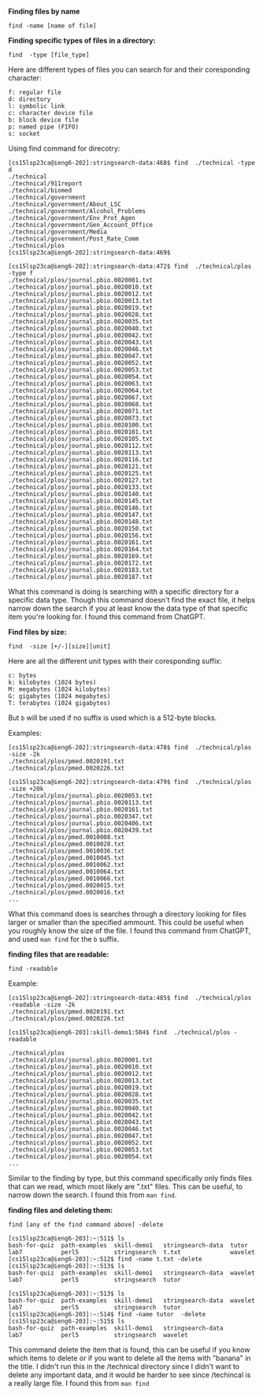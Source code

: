 **Finding files by name**
```
find -name [name of file]
```
**Finding specific types of files in a directory:**
``` 
find  -type [file_type] 
```
Here are different types of files you can search for and their coresponding character:
```
f: regular file
d: directory
l: symbolic link
c: character device file
b: block device file
p: named pipe (FIFO)
s: socket
```
Using find command for direcotry:
```
[cs15lsp23ca@ieng6-202]:stringsearch-data:468$ find  ./technical -type d 
./technical
./technical/911report
./technical/biomed
./technical/government
./technical/government/About_LSC
./technical/government/Alcohol_Problems
./technical/government/Env_Prot_Agen
./technical/government/Gen_Account_Office
./technical/government/Media
./technical/government/Post_Rate_Comm
./technical/plos
[cs15lsp23ca@ieng6-202]:stringsearch-data:469$ 
```
```
[cs15lsp23ca@ieng6-202]:stringsearch-data:472$ find  ./technical/plos -type f 
./technical/plos/journal.pbio.0020001.txt
./technical/plos/journal.pbio.0020010.txt
./technical/plos/journal.pbio.0020012.txt
./technical/plos/journal.pbio.0020013.txt
./technical/plos/journal.pbio.0020019.txt
./technical/plos/journal.pbio.0020028.txt
./technical/plos/journal.pbio.0020035.txt
./technical/plos/journal.pbio.0020040.txt
./technical/plos/journal.pbio.0020042.txt
./technical/plos/journal.pbio.0020043.txt
./technical/plos/journal.pbio.0020046.txt
./technical/plos/journal.pbio.0020047.txt
./technical/plos/journal.pbio.0020052.txt
./technical/plos/journal.pbio.0020053.txt
./technical/plos/journal.pbio.0020054.txt
./technical/plos/journal.pbio.0020063.txt
./technical/plos/journal.pbio.0020064.txt
./technical/plos/journal.pbio.0020067.txt
./technical/plos/journal.pbio.0020068.txt
./technical/plos/journal.pbio.0020071.txt
./technical/plos/journal.pbio.0020073.txt
./technical/plos/journal.pbio.0020100.txt
./technical/plos/journal.pbio.0020101.txt
./technical/plos/journal.pbio.0020105.txt
./technical/plos/journal.pbio.0020112.txt
./technical/plos/journal.pbio.0020113.txt
./technical/plos/journal.pbio.0020116.txt
./technical/plos/journal.pbio.0020121.txt
./technical/plos/journal.pbio.0020125.txt
./technical/plos/journal.pbio.0020127.txt
./technical/plos/journal.pbio.0020133.txt
./technical/plos/journal.pbio.0020140.txt
./technical/plos/journal.pbio.0020145.txt
./technical/plos/journal.pbio.0020146.txt
./technical/plos/journal.pbio.0020147.txt
./technical/plos/journal.pbio.0020148.txt
./technical/plos/journal.pbio.0020150.txt
./technical/plos/journal.pbio.0020156.txt
./technical/plos/journal.pbio.0020161.txt
./technical/plos/journal.pbio.0020164.txt
./technical/plos/journal.pbio.0020169.txt
./technical/plos/journal.pbio.0020172.txt
./technical/plos/journal.pbio.0020183.txt
./technical/plos/journal.pbio.0020187.txt
```
What this command is doing is searching with a specific directory for a specific data type. Though this command doesn't find the exact file, it helps narrow down the search if you at least know the data type of that specific item you're looking for. I found this command from ChatGPT.

**Find files by size:**
```
find  -size [+/-][size][unit]
```
Here are all the different unit types with their coresponding suffix:

``` 
c: bytes
k: kilobytes (1024 bytes)
M: megabytes (1024 kilobytes)
G: gigabytes (1024 megabytes)
T: terabytes (1024 gigabytes)
```
But `b` will be used if no suffix is used which is a 512-byte blocks.

Examples: 

```
[cs15lsp23ca@ieng6-202]:stringsearch-data:478$ find  ./technical/plos -size -2k 
./technical/plos/pmed.0020191.txt
./technical/plos/pmed.0020226.txt
```

```
[cs15lsp23ca@ieng6-202]:stringsearch-data:479$ find  ./technical/plos -size +20k 
./technical/plos/journal.pbio.0020053.txt
./technical/plos/journal.pbio.0020113.txt
./technical/plos/journal.pbio.0020161.txt
./technical/plos/journal.pbio.0020347.txt
./technical/plos/journal.pbio.0020406.txt
./technical/plos/journal.pbio.0020439.txt
./technical/plos/pmed.0010008.txt
./technical/plos/pmed.0010028.txt
./technical/plos/pmed.0010036.txt
./technical/plos/pmed.0010045.txt
./technical/plos/pmed.0010062.txt
./technical/plos/pmed.0010064.txt
./technical/plos/pmed.0010066.txt
./technical/plos/pmed.0020015.txt
./technical/plos/pmed.0020016.txt
...
```

What this command does is searches through a directory looking for files larger or smaller than the specified ammount. This could be useful when you roughly know the size of the file. I found this command from ChatGPT, and used `man find` for the `b` suffix. 

**finding files that are readable:**
```
find -readable 
```
Example: 
```
[cs15lsp23ca@ieng6-202]:stringsearch-data:485$ find  ./technical/plos -readable -size -2k  
./technical/plos/pmed.0020191.txt
./technical/plos/pmed.0020226.txt
```
```
[cs15lsp23ca@ieng6-203]:skill-demo1:504$ find  ./technical/plos -readable 
```
```
./technical/plos
./technical/plos/journal.pbio.0020001.txt
./technical/plos/journal.pbio.0020010.txt
./technical/plos/journal.pbio.0020012.txt
./technical/plos/journal.pbio.0020013.txt
./technical/plos/journal.pbio.0020019.txt
./technical/plos/journal.pbio.0020028.txt
./technical/plos/journal.pbio.0020035.txt
./technical/plos/journal.pbio.0020040.txt
./technical/plos/journal.pbio.0020042.txt
./technical/plos/journal.pbio.0020043.txt
./technical/plos/journal.pbio.0020046.txt
./technical/plos/journal.pbio.0020047.txt
./technical/plos/journal.pbio.0020052.txt
./technical/plos/journal.pbio.0020053.txt
./technical/plos/journal.pbio.0020054.txt
...
```
Similar to the finding by type, but this command specifically only finds files that can we read, which most likely are ".txt" files. This can be useful, to narrow down the search. I found this from `man find`. 

**finding files and deleting them:**
```
find [any of the find command above] -delete
```
```
[cs15lsp23ca@ieng6-203]:~:511$ ls
bash-for-quiz  path-examples  skill-demo1   stringsearch-data  tutor
lab7           perl5          stringsearch  t.txt              wavelet
[cs15lsp23ca@ieng6-203]:~:512$ find -name t.txt -delete
[cs15lsp23ca@ieng6-203]:~:513$ ls
bash-for-quiz  path-examples  skill-demo1   stringsearch-data  wavelet
lab7           perl5          stringsearch  tutor
```
```
[cs15lsp23ca@ieng6-203]:~:513$ ls
bash-for-quiz  path-examples  skill-demo1   stringsearch-data  wavelet
lab7           perl5          stringsearch  tutor
[cs15lsp23ca@ieng6-203]:~:514$ find -name tutor  -delete
[cs15lsp23ca@ieng6-203]:~:515$ ls
bash-for-quiz  path-examples  skill-demo1   stringsearch-data
lab7           perl5          stringsearch  wavelet
```
This command delete the item that is found, this can be useful if you know which items to delete or if you want to delete all the items with "banana" in the title. I didn't run this in the /technical directory since I didn't want to delete any important data, and it would be harder to see since /techincal is a really large file. I found this from `man find`
